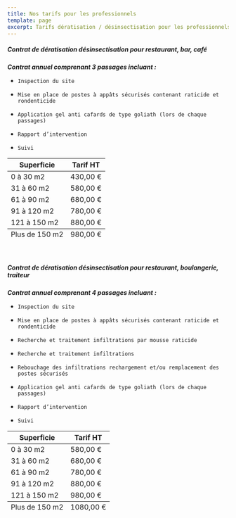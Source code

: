 ```yaml
---
title: Nos tarifs pour les professionnels
template: page
excerpt: Tarifs dératisation / désinsectisation pour les professionnels
---
```


##### Contrat de dératisation désinsectisation pour restaurant, bar, café


***Contrat annuel comprenant 3 passages incluant :***
*     Inspection du site
*     Mise en place de postes à appâts sécurisés contenant raticide et rondenticide
*     Application gel anti cafards de type goliath (lors de chaque passages)
*     Rapport d’intervention
*     Suivi

<div class="responsive-table">
  <table>
		</caption>
    <thead>
      <tr>
        <th>Superficie</th>
        <th>Tarif HT</th>
      </tr>
    </thead>
    <tbody>
      <tr>
        <td>0 à 30 m2</td>
        <td>430,00 €</td>
      </tr>
      <tr>
        <td>31 à 60 m2</td>
        <td>580,00 €</td>
      </tr>
      <tr>
        <td>61 à 90 m2</td>
        <td>680,00 €</td>
      </tr>
      <tr>
        <td>91 à 120 m2</td>
        <td>780,00 €</td>
      </tr>
      <tr>
        <td>121 à 150 m2</td>
        <td>880,00 €</td>
      </tr>
    </tbody>
    <tfoot>
      <tr>
        <td>Plus de 150 m2</td>
        <td>980,00 €</td>
      </tr>
    </tfoot>
  </table>
</div>

<br/>

##### Contrat de dératisation désinsectisation pour restaurant, boulangerie, traiteur

***Contrat annuel comprenant 4 passages incluant :***

*     Inspection du site
*     Mise en place de postes à appâts sécurisés contenant raticide et rondenticide
*     Recherche et traitement infiltrations par mousse raticide
*     Recherche et traitement infiltrations
*     Rebouchage des infiltrations rechargement et/ou remplacement des postes sécurisés
*     Application gel anti cafards de type goliath (lors de chaque passages)
*     Rapport d’intervention
*     Suivi

<div class="responsive-table">
  <table>
    <thead>
      <tr>
        <th>Superficie</th>
        <th>Tarif HT</th>
      </tr>
    </thead>
    <tbody>
      <tr>
        <td>0 à 30 m2</td>
        <td>580,00 €</td>
      </tr>
      <tr>
        <td>31 à 60 m2</td>
        <td>680,00 €</td>
      </tr>
      <tr>
        <td>61 à 90 m2</td>
        <td>780,00 €</td>
      </tr>
      <tr>
        <td>91 à 120 m2</td>
        <td>880,00 €</td>
      </tr>
      <tr>
        <td>121 à 150 m2</td>
        <td>980,00 €</td>
      </tr>
    </tbody>
    <tfoot>
      <tr>
        <td>Plus de 150 m2</td>
        <td>1080,00 €</td>
      </tr>
    </tfoot>
  </table>
</div>